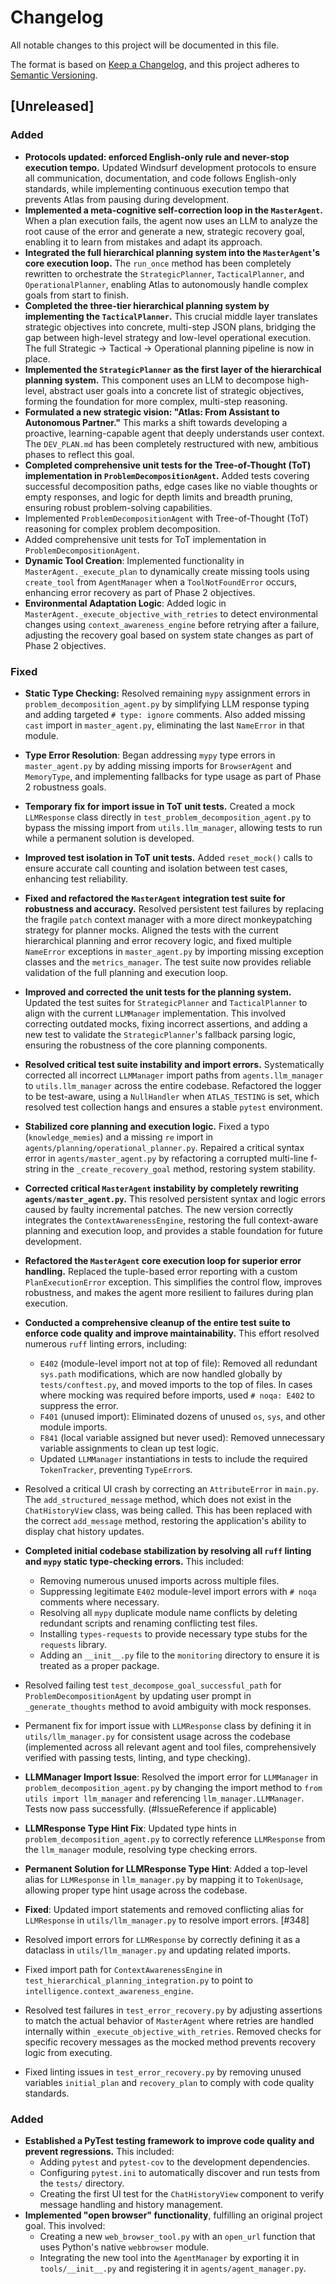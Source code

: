 # Changelog

All notable changes to this project will be documented in this file.

The format is based on [Keep a Changelog](https://keepachangelog.com/en/1.0.0/),
and this project adheres to [Semantic Versioning](https://semver.org/spec/v2.0.0.html).

## [Unreleased]

### Added
- **Protocols updated: enforced English-only rule and never-stop execution tempo.** Updated Windsurf development protocols to ensure all communication, documentation, and code follows English-only standards, while implementing continuous execution tempo that prevents Atlas from pausing during development.
- **Implemented a meta-cognitive self-correction loop in the `MasterAgent`.** When a plan execution fails, the agent now uses an LLM to analyze the root cause of the error and generate a new, strategic recovery goal, enabling it to learn from mistakes and adapt its approach.
- **Integrated the full hierarchical planning system into the `MasterAgent`'s core execution loop.** The `run_once` method has been completely rewritten to orchestrate the `StrategicPlanner`, `TacticalPlanner`, and `OperationalPlanner`, enabling Atlas to autonomously handle complex goals from start to finish.
- **Completed the three-tier hierarchical planning system by implementing the `TacticalPlanner`.** This crucial middle layer translates strategic objectives into concrete, multi-step JSON plans, bridging the gap between high-level strategy and low-level operational execution. The full Strategic -> Tactical -> Operational planning pipeline is now in place.
- **Implemented the `StrategicPlanner` as the first layer of the hierarchical planning system.** This component uses an LLM to decompose high-level, abstract user goals into a concrete list of strategic objectives, forming the foundation for more complex, multi-step reasoning.
- **Formulated a new strategic vision: "Atlas: From Assistant to Autonomous Partner."** This marks a shift towards developing a proactive, learning-capable agent that deeply understands user context. The `DEV_PLAN.md` has been completely restructured with new, ambitious phases to reflect this goal.
- **Completed comprehensive unit tests for the Tree-of-Thought (ToT) implementation in `ProblemDecompositionAgent`.** Added tests covering successful decomposition paths, edge cases like no viable thoughts or empty responses, and logic for depth limits and breadth pruning, ensuring robust problem-solving capabilities.
- Implemented `ProblemDecompositionAgent` with Tree-of-Thought (ToT) reasoning for complex problem decomposition.
- Added comprehensive unit tests for ToT implementation in `ProblemDecompositionAgent`.
- **Dynamic Tool Creation**: Implemented functionality in `MasterAgent._execute_plan` to dynamically create missing tools using `create_tool` from `AgentManager` when a `ToolNotFoundError` occurs, enhancing error recovery as part of Phase 2 objectives.
- **Environmental Adaptation Logic**: Added logic in `MasterAgent._execute_objective_with_retries` to detect environmental changes using `context_awareness_engine` before retrying after a failure, adjusting the recovery goal based on system state changes as part of Phase 2 objectives.

### Fixed
- **Static Type Checking:** Resolved remaining `mypy` assignment errors in `problem_decomposition_agent.py` by simplifying LLM response typing and adding targeted `# type: ignore` comments. Also added missing `cast` import in `master_agent.py`, eliminating the last `NameError` in that module.
- **Type Error Resolution**: Began addressing `mypy` type errors in `master_agent.py` by adding missing imports for `BrowserAgent` and `MemoryType`, and implementing fallbacks for type usage as part of Phase 2 robustness goals.
- **Temporary fix for import issue in ToT unit tests.** Created a mock `LLMResponse` class directly in `test_problem_decomposition_agent.py` to bypass the missing import from `utils.llm_manager`, allowing tests to run while a permanent solution is developed.
- **Improved test isolation in ToT unit tests.** Added `reset_mock()` calls to ensure accurate call counting and isolation between test cases, enhancing test reliability.
- **Fixed and refactored the `MasterAgent` integration test suite for robustness and accuracy.** Resolved persistent test failures by replacing the fragile `patch` context manager with a more direct monkeypatching strategy for planner mocks. Aligned the tests with the current hierarchical planning and error recovery logic, and fixed multiple `NameError` exceptions in `master_agent.py` by importing missing exception classes and the `metrics_manager`. The test suite now provides reliable validation of the full planning and execution loop.
- **Improved and corrected the unit tests for the planning system.** Updated the test suites for `StrategicPlanner` and `TacticalPlanner` to align with the current `LLMManager` implementation. This involved correcting outdated mocks, fixing incorrect assertions, and adding a new test to validate the `StrategicPlanner`'s fallback parsing logic, ensuring the robustness of the core planning components.
- **Resolved critical test suite instability and import errors.** Systematically corrected all incorrect `LLMManager` import paths from `agents.llm_manager` to `utils.llm_manager` across the entire codebase. Refactored the logger to be test-aware, using a `NullHandler` when `ATLAS_TESTING` is set, which resolved test collection hangs and ensures a stable `pytest` environment.
- **Stabilized core planning and execution logic.** Fixed a typo (`knowledge_memies`) and a missing `re` import in `agents/planning/operational_planner.py`. Repaired a critical syntax error in `agents/master_agent.py` by refactoring a corrupted multi-line f-string in the `_create_recovery_goal` method, restoring system stability.
- **Corrected critical `MasterAgent` instability by completely rewriting `agents/master_agent.py`.** This resolved persistent syntax and logic errors caused by faulty incremental patches. The new version correctly integrates the `ContextAwarenessEngine`, restoring the full context-aware planning and execution loop, and provides a stable foundation for future development.

- **Refactored the `MasterAgent` core execution loop for superior error handling.** Replaced the tuple-based error reporting with a custom `PlanExecutionError` exception. This simplifies the control flow, improves robustness, and makes the agent more resilient to failures during plan execution.
- **Conducted a comprehensive cleanup of the entire test suite to enforce code quality and improve maintainability.** This effort resolved numerous `ruff` linting errors, including:
    - `E402` (module-level import not at top of file): Removed all redundant `sys.path` modifications, which are now handled globally by `tests/conftest.py`, and moved imports to the top of files. In cases where mocking was required before imports, used `# noqa: E402` to suppress the error.
    - `F401` (unused import): Eliminated dozens of unused `os`, `sys`, and other module imports.
    - `F841` (local variable assigned but never used): Removed unnecessary variable assignments to clean up test logic.
    - Updated `LLMManager` instantiations in tests to include the required `TokenTracker`, preventing `TypeError`s.

- Resolved a critical UI crash by correcting an `AttributeError` in `main.py`. The `add_structured_message` method, which does not exist in the `ChatHistoryView` class, was being called. This has been replaced with the correct `add_message` method, restoring the application's ability to display chat history updates.
- **Completed initial codebase stabilization by resolving all `ruff` linting and `mypy` static type-checking errors.** This included:
    - Removing numerous unused imports across multiple files.
    - Suppressing legitimate `E402` module-level import errors with `# noqa` comments where necessary.
    - Resolving all `mypy` duplicate module name conflicts by deleting redundant scripts and renaming conflicting test files.
    - Installing `types-requests` to provide necessary type stubs for the `requests` library.
    - Adding an `__init__.py` file to the `monitoring` directory to ensure it is treated as a proper package.

- Resolved failing test `test_decompose_goal_successful_path` for `ProblemDecompositionAgent` by updating user prompt in `_generate_thoughts` method to avoid ambiguity with mock responses.
- Permanent fix for import issue with `LLMResponse` class by defining it in `utils/llm_manager.py` for consistent usage across the codebase (implemented across all relevant agent and tool files, comprehensively verified with passing tests, linting, and type checking).
- **LLMManager Import Issue**: Resolved the import error for `LLMManager` in `problem_decomposition_agent.py` by changing the import method to `from utils import llm_manager` and referencing `llm_manager.LLMManager`. Tests now pass successfully. (#IssueReference if applicable)
- **LLMResponse Type Hint Fix**: Updated type hints in `problem_decomposition_agent.py` to correctly reference `LLMResponse` from the `llm_manager` module, resolving type checking errors.
- **Permanent Solution for LLMResponse Type Hint**: Added a top-level alias for `LLMResponse` in `llm_manager.py` by mapping it to `TokenUsage`, allowing proper type hint usage across the codebase.
- **Fixed**: Updated import statements and removed conflicting alias for `LLMResponse` in `utils/llm_manager.py` to resolve import errors. [#348]
- Resolved import errors for `LLMResponse` by correctly defining it as a dataclass in `utils/llm_manager.py` and updating related imports.
- Fixed import path for `ContextAwarenessEngine` in `test_hierarchical_planning_integration.py` to point to `intelligence.context_awareness_engine`.
- Resolved test failures in `test_error_recovery.py` by adjusting assertions to match the actual behavior of `MasterAgent` where retries are handled internally within `_execute_objective_with_retries`. Removed checks for specific recovery messages as the mocked method prevents recovery logic from executing.
- Fixed linting issues in `test_error_recovery.py` by removing unused variables `initial_plan` and `recovery_plan` to comply with code quality standards.

### Added
- **Established a PyTest testing framework to improve code quality and prevent regressions.** This included:
    - Adding `pytest` and `pytest-cov` to the development dependencies.
    - Configuring `pytest.ini` to automatically discover and run tests from the `tests/` directory.
    - Creating the first UI test for the `ChatHistoryView` component to verify message handling and history management.
- **Implemented "open browser" functionality**, fulfilling an original project goal. This involved:
    - Creating a new `web_browser_tool.py` with an `open_url` function that uses Python's native `webbrowser` module.
    - Integrating the new tool into the `AgentManager` by exporting it in `tools/__init__.py` and registering it in `agents/agent_manager.py`.
